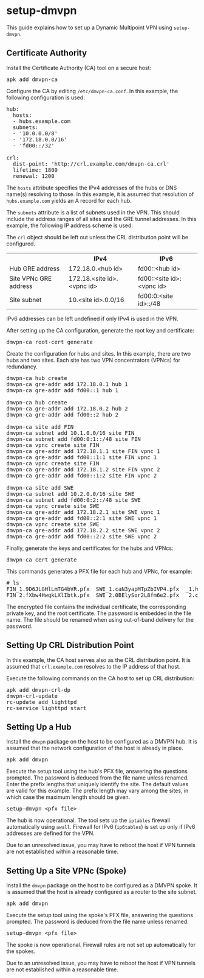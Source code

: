 # setup-dmvpn

This guide explains how to set up a Dynamic Multipoint VPN using `setup-dmvpn`.

## Certificate Authority

Install the Certificate Authority (CA) tool on a secure host:

<pre>apk add dmvpn-ca
</pre>

Configure the CA by editing `/etc/dmvpn-ca.conf`. In this example, the following
configuration is used:

<pre>hub:
  hosts:
  - hubs.example.com
  subnets:
  - '10.0.0.0/8'
  - '172.18.0.0/16'
  - 'fd00::/32'

crl:
  dist-point: 'http://crl.example.com/dmvpn-ca.crl'
  lifetime: 1800
  renewal: 1200
</pre>

The `hosts` attribute specifies the IPv4 addresses of the hubs or DNS name(s)
resolving to those. In this example, it is assumed that resolution of
`hubs.example.com` yields an A record for each hub.

The `subnets` attribute is a list of subnets used in the VPN. This should
include the address ranges of all sites and the GRE tunnel addresses. In this
example, the following IP address scheme is used:

The `crl` object should be left out unless the CRL distribution point will be
configured.

<table>
<tr><td></td><th>IPv4</td><th>IPv6</th></tr>
<tr><td>Hub GRE address</td><td>172.18.0.&lt;hub id&gt;</td><td>fd00::&lt;hub id&gt;</td></tr>
<tr><td>Site VPNc GRE address</td><td>172.18.&lt;site id&gt;.&lt;vpnc id&gt;</td><td>fd00::&lt;site id&gt;:&lt;vpnc id&gt;</td></tr>
<tr><td>Site subnet</td><td>10.&lt;site id&gt;.0.0/16</td><td>fd00:0:&lt;site id&gt;::/48</td></tr>
</table>

IPv6 addresses can be left undefined if only IPv4 is used in the VPN.

After setting up the CA configuration, generate the root key and certificate:

<pre>dmvpn-ca root-cert generate
</pre>

Create the configuration for hubs and sites. In this example, there are two
hubs and two sites. Each site has two VPN concentrators (VPNcs) for redundancy.

<pre>dmvpn-ca hub create
dmvpn-ca gre-addr add 172.18.0.1 hub 1
dmvpn-ca gre-addr add fd00::1 hub 1

dmvpn-ca hub create
dmvpn-ca gre-addr add 172.18.0.2 hub 2
dmvpn-ca gre-addr add fd00::2 hub 2

dmvpn-ca site add FIN
dmvpn-ca subnet add 10.1.0.0/16 site FIN
dmvpn-ca subnet add fd00:0:1::/48 site FIN
dmvpn-ca vpnc create site FIN
dmvpn-ca gre-addr add 172.18.1.1 site FIN vpnc 1
dmvpn-ca gre-addr add fd00::1:1 site FIN vpnc 1
dmvpn-ca vpnc create site FIN
dmvpn-ca gre-addr add 172.18.1.2 site FIN vpnc 2
dmvpn-ca gre-addr add fd00::1:2 site FIN vpnc 2

dmvpn-ca site add SWE
dmvpn-ca subnet add 10.2.0.0/16 site SWE
dmvpn-ca subnet add fd00:0:2::/48 site SWE
dmvpn-ca vpnc create site SWE
dmvpn-ca gre-addr add 172.18.2.1 site SWE vpnc 1
dmvpn-ca gre-addr add fd00::2:1 site SWE vpnc 1
dmvpn-ca vpnc create site SWE
dmvpn-ca gre-addr add 172.18.2.2 site SWE vpnc 2
dmvpn-ca gre-addr add fd00::2:2 site SWE vpnc 2
</pre>

Finally, generate the keys and certificates for the hubs and VPNcs:

<pre>dmvpn-ca cert generate
</pre>

This commands generates a PFX file for each hub and VPNc, for example:

<pre># ls
FIN_1.9D6JLGHlLmTG4bVR.pfx  SWE_1.caN3yapMTpZbIVP4.pfx  _1.hy62AqLIUJcFuT1U.pfx
FIN_2.fXbw4HwqkLXlIbtk.pfx  SWE_2.0BElySor2L8fm6e2.pfx  _2.cDLUvB8XALBkD2vP.pfx
</pre>

The encrypted file contains the individual certificate, the corresponding
private key, and the root certificate. The password is embedded in the file
name. The file should be renamed when using out-of-band delivery for the
password.

## Setting Up CRL Distribution Point

In this example, the CA host serves also as the CRL distribution point. It is
assumed that `crl.example.com` resolves to the IP address of that host.

Execute the following commands on the CA host to set up CRL distribution:

<pre>apk add dmvpn-crl-dp
dmvpn-crl-update
rc-update add lighttpd
rc-service lighttpd start
</pre>

## Setting Up a Hub

Install the `dmvpn` package on the host to be configured as a DMVPN hub. It is
assumed that the network configuration of the host is already in place.

<pre>apk add dmvpn
</pre>

Execute the setup tool using the hub's PFX file, answering the questions
prompted. The password is deduced from the file name unless renamed. Enter the
prefix lengths that uniquely identify the site. The default values are valid
for this example. The prefix length may vary among the sites, in which case the
maximum length should be given.

<pre>setup-dmvpn &lt;pfx file&gt;
</pre>

The hub is now operational. The tool sets up the `iptables` firewall
automatically using `awall`. Firewall for IPv6 (`ip6tables`) is set up only if
IPv6 addresses are defined for the VPN.

Due to an unresolved issue, you may have to reboot the host if VPN tunnels are
not established within a reasonable time.

## Setting Up a Site VPNc (Spoke)

Install the `dmvpn` package on the host to be configured as a DMVPN spoke. It
is assumed that the host is already configured as a router to the site subnet.

<pre>apk add dmvpn
</pre>

Execute the setup tool using the spoke's PFX file, answering the questions
prompted. The password is deduced from the file name unless renamed.

<pre>setup-dmvpn &lt;pfx file&gt;
</pre>

The spoke is now operational. Firewall rules are not set up automatically for
the spokes.

Due to an unresolved issue, you may have to reboot the host if VPN tunnels are
not established within a reasonable time.
